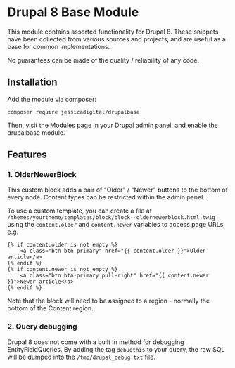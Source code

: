 # Drupal 8 Base Module

This module contains assorted functionality for Drupal 8. These snippets have been collected from various sources and projects, and are useful as a base for common implementations.

No guarantees can be made of the quality / reliability of any code.

## Installation

Add the module via composer:

```composer require jessicadigital/drupalbase```

Then, visit the Modules page in your Drupal admin panel, and enable the drupalbase module.

## Features

### 1. OlderNewerBlock

This custom block adds a pair of "Older" / "Newer" buttons to the bottom of every node. Content types can be restricted within the admin panel.

To use a custom template, you can create a file at ```/themes/yourtheme/templates/block/block--oldernewerblock.html.twig``` using the ```content.older``` and ```content.newer``` variables to access page URLs, e.g.

``` twig
{% if content.older is not empty %}
    <a class="btn btn-primary" href="{{ content.older }}">Older article</a>
{% endif %}
{% if content.newer is not empty %}
    <a class="btn btn-primary pull-right" href="{{ content.newer }}">Newer article</a>
{% endif %}
```

Note that the block will need to be assigned to a region - normally the bottom of the Content region.

### 2. Query debugging

Drupal 8 does not come with a built in method for debugging EntityFieldQueries. By adding the tag ```debugthis``` to your query, the raw SQL will be dumped into the ```/tmp/drupal_debug.txt``` file.
